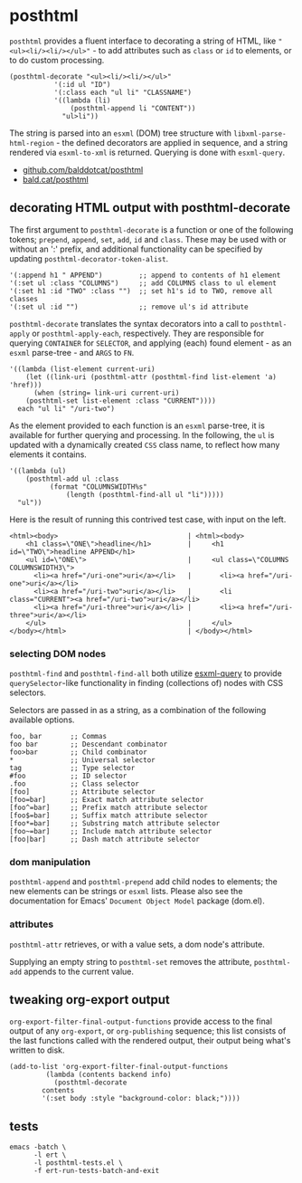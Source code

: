 
# posthtml

`posthtml`  provides  a  fluent interface  to  decorating  a
string  of  HTML,  like  `"<ul><li/><li/></ul>"`  -  to  add
attributes such  as `class`  or `id` to  elements, or  to do
custom processing.

    (posthtml-decorate "<ul><li/><li/></ul>"
    		   '(:id ul "ID")
    		   '(:class each "ul li" "CLASSNAME")
    		   '((lambda (li)
    		       (posthtml-append li "CONTENT"))
    		     "ul>li"))

The string  is parsed into  an `esxml` (DOM)  tree structure
with `libxml-parse-html-region` - the defined decorators are
applied   in   sequence,   and   a   string   rendered   via
`esxml-to-xml`   is  returned.    Querying   is  done   with
`esxml-query`.

-   [github.com/balddotcat/posthtml](<https://github.com/balddotcat/posthtml>)
-   [bald.cat/posthtml](<http://bald.cat/posthtml>)


## decorating HTML output with posthtml-decorate

The first  argument to `posthtml-decorate` is  a function or
one  of the  following tokens;  `prepend`, `append`,  `set`,
`add`, `id` and  `class`. These may be used  with or without
an ':' prefix, and additional functionality can be specified
by updating `posthtml-decorator-token-alist`.

    '(:append h1 " APPEND")         ;; append to contents of h1 element
    '(:set ul :class "COLUMNS")     ;; add COLUMNS class to ul element
    '(:set h1 :id "TWO" :class "")  ;; set h1's id to TWO, remove all classes
    '(:set ul :id "")               ;; remove ul's id attribute

`posthtml-decorate` translates the  syntax decorators into a
call    to   `posthtml-apply`    or   `posthtml-apply-each`,
respectively. They are  responsible for querying `CONTAINER`
for `SELECTOR`,  and applying (each)  found element -  as an
`esxml` parse-tree - and `ARGS` to `FN`.

    '((lambda (list-element current-uri)
        (let ((link-uri (posthtml-attr (posthtml-find list-element 'a) 'href)))
          (when (string= link-uri current-uri)
    	(posthtml-set list-element :class "CURRENT"))))
      each "ul li" "/uri-two")

As  the element  provided  to each  function  is an  `esxml`
parse-tree,  it  is  available   for  further  querying  and
processing. In  the following,  the `ul`  is updated  with a
dynamically created  `CSS` class  name, to reflect  how many
elements it contains.

    '((lambda (ul)
        (posthtml-add ul :class
    		  (format "COLUMNSWIDTH%s"
    			  (length (posthtml-find-all ul "li")))))
      "ul"))

Here is the result of running this contrived test case, with
input on the left.

    <html><body>                                | <html><body>
        <h1 class=\"ONE\">headline</h1>         |     <h1 id=\"TWO\">headline APPEND</h1>
        <ul id=\"ONE\">                         |     <ul class=\"COLUMNS COLUMNSWIDTH3\">
          <li><a href="/uri-one">uri</a></li>   |       <li><a href="/uri-one">uri</a></li>
          <li><a href="/uri-two">uri</a></li>   |       <li class="CURRENT"><a href="/uri-two">uri</a></li>
          <li><a href="/uri-three">uri</a></li> |       <li><a href="/uri-three">uri</a></li>
        </ul>                                   |     </ul>
    </body></html>                              | </body></html>


### selecting DOM nodes

`posthtml-find`   and   `posthtml-find-all`   both   utilize
[esxml-query](https://github.com/tali713/esxml)  to  provide
`querySelector`-like  functionality in  finding (collections
of) nodes with CSS selectors.

Selectors are passed in as a string, as a combination of the
following available options.

    foo, bar       ;; Commas
    foo bar        ;; Descendant combinator
    foo>bar        ;; Child combinator
    *              ;; Universal selector
    tag            ;; Type selector
    #foo           ;; ID selector
    .foo           ;; Class selector
    [foo]          ;; Attribute selector
    [foo=bar]      ;; Exact match attribute selector
    [foo^=bar]     ;; Prefix match attribute selector
    [foo$=bar]     ;; Suffix match attribute selector
    [foo*=bar]     ;; Substring match attribute selector
    [foo~=bar]     ;; Include match attribute selector
    [foo|bar]      ;; Dash match attribute selector


### dom manipulation

`posthtml-append` and `posthtml-prepend`  add child nodes to
elements;  the  new  elements  can  be  strings  or  `esxml`
lists.  Please   also  see  the  documentation   for  Emacs'
`Document Object Model` package (dom.el).


### attributes

`posthtml-attr`  retrieves,  or with  a  value  sets, a  dom
node's attribute.

Supplying  an empty  string  to  `posthtml-set` removes  the
attribute, `posthtml-add` appends to the current value.


## tweaking org-export output

`org-export-filter-final-output-functions` provide access to
the final  output of  any `org-export`,  or `org-publishing`
sequence; this  list consists  of the last  functions called
with the rendered output,  their output being what's written
to disk.

    (add-to-list 'org-export-filter-final-output-functions
    	     (lambda (contents backend info)
    	       (posthtml-decorate
    		contents
    		'(:set body :style "background-color: black;"))))


## tests

    emacs -batch \
          -l ert \
          -l posthtml-tests.el \
          -f ert-run-tests-batch-and-exit

